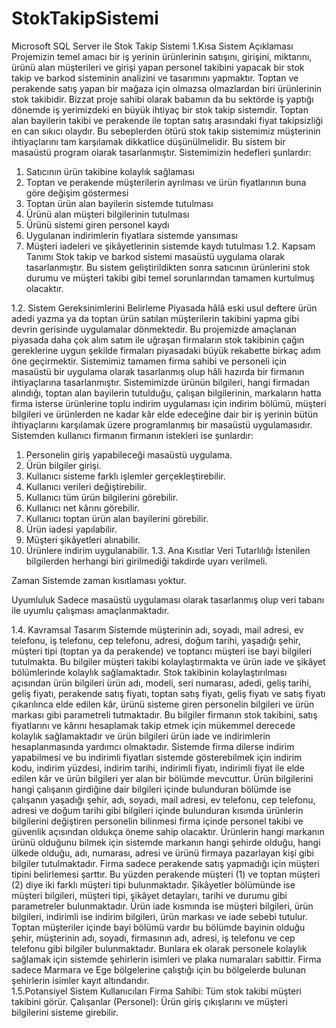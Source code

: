 # StokTakipSistemi
Microsoft SQL Server ile Stok Takip Sistemi
1.Kısa Sistem Açıklaması
 Projemizin temel amacı bir iş yerinin ürünlerinin satışını, girişini, miktarını, ürünü alan müşterileri ve girişi yapan personel takibini yapacak bir stok takip ve barkod sisteminin analizini ve tasarımını yapmaktır.
Toptan ve perakende satış yapan bir mağaza için olmazsa olmazlardan biri ürünlerinin stok takibidir. Bizzat proje sahibi olarak babamın da bu sektörde iş yaptığı dönemde iş yerimizdeki en büyük ihtiyaç bir stok takip sistemdir. Toptan alan bayilerin takibi ve perakende ile toptan satış arasındaki fiyat takipsizliği en can sıkıcı olaydır. Bu sebeplerden ötürü stok takip sistemimiz müşterinin ihtiyaçlarını tam karşılamak dikkatlice düşünülmelidir.
 Bu sistem bir masaüstü program olarak tasarlanmıştır. Sistemimizin hedefleri şunlardır:
1.	Satıcının ürün takibine kolaylık sağlaması
2.	Toptan ve perakende müşterilerin ayrılması ve ürün fiyatlarının buna göre değişim göstermesi
3.	Toptan ürün alan bayilerin sistemde tutulması
4.	Ürünü alan müşteri bilgilerinin tutulması
5.	Ürünü sistemi giren personel kaydı
6.	Uygulanan indirimlerin fiyatlara sistemde yansıması
7.	Müşteri iadeleri ve şikâyetlerinin sistemde kaydı tutulması
   1.2. Kapsam Tanımı
 Stok takip ve barkod sistemi masaüstü uygulama olarak tasarlanmıştır. Bu sistem geliştirildikten sonra satıcının ürünlerini stok durumu ve müşteri takibi gibi temel sorunlarından tamamen kurtulmuş olacaktır.

 
1.2. Sistem Gereksinimlerini Belirleme
 Piyasada hâlâ eski usul deftere ürün adedi yazma ya da toptan ürün satılan müşterilerin takibini yapma gibi devrin gerisinde uygulamalar dönmektedir. Bu projemizde amaçlanan piyasada daha çok alım satım ile uğraşan firmaların stok takibinin çağın gereklerine uygun şekilde firmaları piyasadaki büyük rekabette birkaç adım öne geçirmektir.
 Sistemimiz tamamen firma sahibi ve personeli için masaüstü bir uygulama olarak tasarlanmış olup hâli hazırda bir firmanın ihtiyaçlarına tasarlanmıştır. Sistemimizde ürünün bilgileri, hangi firmadan alındığı, toptan alan bayilerin tutulduğu, çalışan bilgilerinin, markaların hatta firma isterse ürünlerine toplu indirim uygulaması için indirim bölümü, müşteri bilgileri ve ürünlerden ne kadar kâr elde edeceğine dair bir iş yerinin bütün ihtiyaçlarını karşılamak üzere programlanmış bir masaüstü uygulamasıdır. Sistemden kullanıcı firmanın firmanın istekleri ise şunlardır:   
1.	Personelin giriş yapabileceği masaüstü uygulama.
2.	Ürün bilgiler girişi.
3.	Kullanıcı sisteme farklı işlemler gerçekleştirebilir.
4.	Kullanıcı verileri değiştirebilir.
5.	Kullanıcı tüm ürün bilgilerini görebilir.
6.	Kullanıcı net kârını görebilir.
7.	Kullanıcı toptan ürün alan bayilerini görebilir.
8.	 Ürün iadesi yapılabilir.
9.	Müşteri şikâyetleri alınabilir.
10.	Ürünlere indirim uygulanabilir.
  1.3. Ana Kısıtlar 
Veri Tutarlılığı
İstenilen bilgilerden herhangi biri girilmediği takdirde uyarı verilmeli.

Zaman
Sistemde zaman kısıtlaması yoktur.

Uyumluluk
Sadece masaüstü uygulaması olarak tasarlanmış olup veri tabanı ile uyumlu çalışması amaçlanmaktadır. 

   1.4. Kavramsal Tasarım
Sistemde müşterinin adı, soyadı, mail adresi, ev telefonu, iş telefonu, cep telefonu, adresi, doğum tarihi, yaşadığı şehir, müşteri tipi (toptan ya da perakende) ve toptancı müşteri ise bayi bilgileri tutulmakta. Bu bilgiler müşteri takibi kolaylaştırmakta ve ürün iade ve şikâyet bölümlerinde kolaylık sağlamaktadır. Stok takibinin kolaylaştırılması açısından ürün bilgileri ürün adı, modeli, seri numarası, adedi, geliş tarihi, geliş fiyatı, perakende satış fiyatı, toptan satış fiyatı, geliş fiyatı ve satış fiyatı çıkarılınca elde edilen kâr, ürünü sisteme giren personelin bilgileri ve ürün markası gibi parametreli tutmaktadır. Bu bilgiler firmanın stok takibini, satış fiyatlarını ve kârını hesaplamak takip etmek için mükemmel derecede kolaylık sağlamaktadır ve ürün bilgileri ürün iade ve indirimlerin hesaplanmasında yardımcı olmaktadır. Sistemde firma dilerse indirim yapabilmesi ve bu indirimli fiyatları sistemde gösterebilmek için indirim kodu, indirim yüzdesi, indirim tarihi, indirimli fiyatı, indirimli fiyat ile elde edilen kâr ve ürün bilgileri yer alan bir bölümde mevcuttur. Ürün bilgilerini hangi çalışanın girdiğine dair bilgileri içinde bulunduran bölümde ise çalışanın yaşadığı şehir, adı, soyadı, mail adresi, ev telefonu, cep telefonu, adresi ve doğum tarihi gibi bilgileri içinde bulunduran kısımda ürünlerin bilgilerini değiştiren personelin bilinmesi firma içinde personel takibi ve güvenlik açısından oldukça öneme sahip olacaktır. Ürünlerin hangi markanın ürünü olduğunu bilmek için sistemde markanın hangi şehirde olduğu, hangi ülkede olduğu, adı, numarası, adresi ve ürünü firmaya pazarlayan kişi gibi bilgiler tutulmaktadır. Firma sadece perakende satış yapmadığı için müşteri tipini belirlemesi şarttır. Bu yüzden perakende müşteri (1) ve toptan müşteri (2) diye iki farklı müşteri tipi bulunmaktadır. Şikâyetler bölümünde ise müşteri bilgileri, müşteri tipi, şikâyet detayları, tarihi ve durumu gibi parametreler bulunmaktadır. Ürün iade kısmında ise müşteri bilgileri, ürün bilgileri, indirimli ise indirim bilgileri, ürün markası ve iade sebebi tutulur. Toptan müşteriler içinde bayi bölümü vardır bu bölümde bayinin olduğu şehir, müşterinin adı, soyadı, firmasının adı, adresi, iş telefonu ve cep telefonu gibi bilgiler bulunmaktadır. Bunlara ek olarak personele kolaylık sağlamak için sistemde şehirlerin isimleri ve plaka numaraları sabittir. Firma sadece Marmara ve Ege bölgelerine çalıştığı için bu bölgelerde bulunan şehirlerin isimler kayıt altındandır.           
1.5.Potansiyel Sistem Kullanıcıları
Firma Sahibi: Tüm stok takibi müşteri takibini görür.
Çalışanlar (Personel): Ürün giriş çıkışlarını ve müşteri bilgilerini sisteme girebilir.




